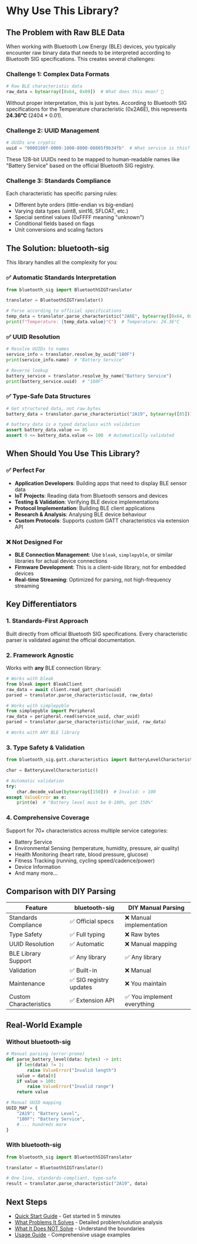 # Why Use This Library?

## The Problem with Raw BLE Data

When working with Bluetooth Low Energy (BLE) devices, you typically encounter raw binary data that needs to be interpreted according to Bluetooth SIG specifications. This creates several challenges:

### Challenge 1: Complex Data Formats

```python
# Raw BLE characteristic data
raw_data = bytearray([0x64, 0x09])  # What does this mean? 🤔
```

Without proper interpretation, this is just bytes. According to Bluetooth SIG specifications for the Temperature characteristic (0x2A6E), this represents **24.36°C** (2404 * 0.01).

### Challenge 2: UUID Management

```python
# UUIDs are cryptic
uuid = "0000180f-0000-1000-8000-00805f9b34fb"  # What service is this?
```

These 128-bit UUIDs need to be mapped to human-readable names like "Battery Service" based on the official Bluetooth SIG registry.

### Challenge 3: Standards Compliance

Each characteristic has specific parsing rules:

- Different byte orders (little-endian vs big-endian)
- Varying data types (uint8, sint16, SFLOAT, etc.)
- Special sentinel values (0xFFFF meaning "unknown")
- Conditional fields based on flags
- Unit conversions and scaling factors

## The Solution: bluetooth-sig

This library handles all the complexity for you:

### ✅ Automatic Standards Interpretation

```python
from bluetooth_sig import BluetoothSIGTranslator

translator = BluetoothSIGTranslator()

# Parse according to official specifications
temp_data = translator.parse_characteristic("2A6E", bytearray([0x64, 0x09]))
print(f"Temperature: {temp_data.value}°C")  # Temperature: 24.36°C
```

### ✅ UUID Resolution

```python
# Resolve UUIDs to names
service_info = translator.resolve_by_uuid("180F")
print(service_info.name)  # "Battery Service"

# Reverse lookup
battery_service = translator.resolve_by_name("Battery Service")
print(battery_service.uuid)  # "180F"
```

### ✅ Type-Safe Data Structures

```python
# Get structured data, not raw bytes
battery_data = translator.parse_characteristic("2A19", bytearray([85]))

# battery_data is a typed dataclass with validation
assert battery_data.value == 85
assert 0 <= battery_data.value <= 100  # Automatically validated
```

## When Should You Use This Library?

### ✅ Perfect For

- **Application Developers**: Building apps that need to display BLE sensor data
- **IoT Projects**: Reading data from Bluetooth sensors and devices
- **Testing & Validation**: Verifying BLE device implementations
- **Protocol Implementation**: Building BLE client applications
- **Research & Analysis**: Analysing BLE device behaviour
- **Custom Protocols**: Supports custom GATT characteristics via extension API

### ❌ Not Designed For

- **BLE Connection Management**: Use `bleak`, `simplepyble`, or similar libraries for actual device connections
- **Firmware Development**: This is a client-side library, not for embedded devices
- **Real-time Streaming**: Optimized for parsing, not high-frequency streaming

## Key Differentiators

### 1. Standards-First Approach

Built directly from official Bluetooth SIG specifications. Every characteristic parser is validated against the official documentation.

### 2. Framework Agnostic

Works with **any** BLE connection library:

```python
# Works with bleak
from bleak import BleakClient
raw_data = await client.read_gatt_char(uuid)
parsed = translator.parse_characteristic(uuid, raw_data)

# Works with simplepyble
from simplepyble import Peripheral
raw_data = peripheral.read(service_uuid, char_uuid)
parsed = translator.parse_characteristic(char_uuid, raw_data)

# Works with ANY BLE library
```

### 3. Type Safety & Validation

```python
from bluetooth_sig.gatt.characteristics import BatteryLevelCharacteristic

char = BatteryLevelCharacteristic()

# Automatic validation
try:
    char.decode_value(bytearray([150]))  # Invalid: > 100
except ValueError as e:
    print(e)  # "Battery level must be 0-100%, got 150%"
```

### 4. Comprehensive Coverage

Support for 70+ characteristics across multiple service categories:

- Battery Service
- Environmental Sensing (temperature, humidity, pressure, air quality)
- Health Monitoring (heart rate, blood pressure, glucose)
- Fitness Tracking (running, cycling speed/cadence/power)
- Device Information
- And many more...

## Comparison with DIY Parsing

| Feature | bluetooth-sig | DIY Manual Parsing |
|---------|--------------|---------------------|
| Standards Compliance | ✅ Official specs | ❌ Manual implementation |
| Type Safety | ✅ Full typing | ❌ Raw bytes |
| UUID Resolution | ✅ Automatic | ❌ Manual mapping |
| BLE Library Support | ✅ Any library | ✅ Any library |
| Validation | ✅ Built-in | ❌ Manual |
| Maintenance | ✅ SIG registry updates | ❌ You maintain |
| Custom Characteristics | ✅ Extension API | ✅ You implement everything |

## Real-World Example

### Without bluetooth-sig

```python
# Manual parsing (error-prone)
def parse_battery_level(data: bytes) -> int:
    if len(data) != 1:
        raise ValueError("Invalid length")
    value = data[0]
    if value > 100:
        raise ValueError("Invalid range")
    return value

# Manual UUID mapping
UUID_MAP = {
    "2A19": "Battery Level",
    "180F": "Battery Service",
    # ... hundreds more
}
```

### With bluetooth-sig

```python
from bluetooth_sig import BluetoothSIGTranslator

translator = BluetoothSIGTranslator()

# One line, standards-compliant, type-safe
result = translator.parse_characteristic("2A19", data)
```

## Next Steps

- [Quick Start Guide](quickstart.md) - Get started in 5 minutes
- [What Problems It Solves](what-it-solves.md) - Detailed problem/solution analysis
- [What It Does NOT Solve](what-it-does-not-solve.md) - Understand the boundaries
- [Usage Guide](usage.md) - Comprehensive usage examples
